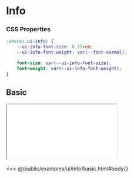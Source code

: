 # Info

### CSS Properties

```css
:where(.ui-info) {
    --ui-info-font-size: 0.75rem;
    --ui-info-font-weight: var(--font-normal);

    font-size: var(--ui-info-font-size);
    font-weight: var(--ui-info-font-weight);
}
```

## Basic

<iframe src="/examples/ui/info/basic.html"></iframe>

<<< @/public/examples/ui/info/basic.html#body{}
